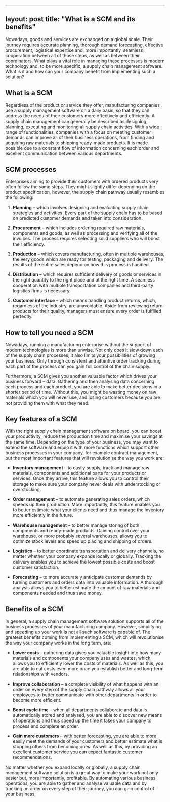 ---
layout: post
title:  "What is a SCM and its benefits"
-----

Nowadays, goods and services are exchanged on a global scale. Their journey requires accurate planning, thorough demand forecasting, effective procurement, logistical expertise and, more importantly, seamless cooperation between all of those steps, as well as between their coordinators. What plays a vital role in managing these processes is modern technology and, to be more specific, a supply chain management software. What is it and how can your company benefit from implementing such a solution?
 
## What is a SCM
Regardless of the product or service they offer, manufacturing companies use a supply management software on a daily basis, so that they can address the needs of their customers more effectively and efficiently. A supply chain management can generally be described as designing, planning, executing and monitoring all supply chain activities. With a wide range of functionalities, companies with a focus on meeting customer demands can improve all of their business operations, from finding and acquiring raw materials to shipping ready-made products. It is made possible due to a constant flow of information concerning each order and excellent communication between various departments.
 
## SCM processes
Enterprises aiming to provide their customers with ordered products very often follow the same steps. They might slightly differ depending on the product specification, however, the supply chain pathway usually resembles the following:
 
1. **Planning** – which involves designing and evaluating supply chain strategies and activities. Every part of the supply chain has to be based on predicted customer demands and taken into consideration.
 
2. **Procurement** – which includes ordering required raw materials, components and goods, as well as processing and verifying all of the invoices. The process requires selecting solid suppliers who will boost their efficiency.
 
3. **Production** – which covers manufacturing, often in multiple warehouses, the very goods which are ready for testing, packaging and delivery. The results of the entire sales depend on how this process is handled.
 
4. **Distribution** – which requires sufficient delivery of goods or services in the right quantity to the right place and at the right time. A seamless cooperation with multiple transportation companies and third-party logistics firms is necessary.
 
5. **Customer interface** – which means handling product returns, which, regardless of the industry, are unavoidable. Aside from reviewing return products for their quality, managers must ensure every order is fulfilled perfectly.
 
## How to tell you need a SCM
Nowadays, running a manufacturing enterprise without the support of modern technologies is more than unwise. Not only does it slow down each of the supply chain processes, it also limits your possibilities of growing your business. Only through consistent and attentive order tracking during each part of the process can you gain full control of the chain supply.

Furthermore, a SCM gives you another valuable factor which drives your business forward – data. Gathering and then analysing data concerning each process and each product, you are able to make better decisions in a shorter period of time. Without this, you might be wasting money on raw materials which you will never use, and losing customers because you are not providing them with what they need.
 
## Key features of a SCM
With the right supply chain management software on board, you can boost your productivity, reduce the production time and maximise your savings at the same time. Depending on the type of your business, you may want to extend the software and equip it with more functions which support other business processes in your company, for example contract management, but the most important features that will revolutionise the way you work are:
 

- **Inventory management** – to easily supply, track and manage raw materials, components and additional parts for your products or services. Once they arrive, this feature allows you to control their storage to make sure your company never deals with understocking or overstocking.
 
- **Order management** – to automate generating sales orders, which speeds up their production. More importantly, this feature enables you to better estimate what your clients need and thus manage the inventory more efficiently in the future.
 
- **Warehouse management** – to better manage storing of both components and ready-made products. Gaining control over your warehouse, or more probably several warehouses, allows you to optimize stock levels and speed up placing and shipping of orders.
 
- **Logistics** – to better coordinate transportation and delivery channels, no matter whether your company expands locally or globally. Tracking the delivery enables you to achieve the lowest possible costs and boost customer satisfaction.
 
- **Forecasting** – to more accurately anticipate customer demands by turning customers and orders data into valuable information. A thorough analysis allows you to better estimate the amount of raw materials and components needed and thus save money.
 
## Benefits of a SCM
In general, a supply chain management software solution supports all of the business processes of your manufacturing company. However, simplifying and speeding up your work is not all such software is capable of. The greatest benefits coming from implementing a SCM, which will revolutionise the way your company works in the long term, are:
 
- **Lower costs** – gathering data gives you valuable insight into how many materials and components your company uses and wastes, which allows you to efficiently lower the costs of materials. As well as this, you are able to cut costs even more once you establish better and long-term relationships with vendors.
 
- **Improve collaboration** – a complete visibility of what happens with an order on every step of the supply chain pathway allows all your employees to better communicate with other departments in order to become more efficient.
 
- **Boost cycle time** – when all departments collaborate and data is automatically stored and analysed, you are able to discover new means of operations and thus speed up the time it takes your company to process and complete an order.
 
- **Gain more customers** – with better forecasting, you are able to more easily meet the demands of your customers and better estimate what is stopping others from becoming ones. As well as this, by providing an excellent customer service you can expect fantastic customer recommendations.

No matter whether you expand locally or globally, a supply chain management software solution is a great way to make your work not only easier but, more importantly, profitable. By automating various business operations, you are able to gather and analyse valuable data and by tracking an order on every step of their journey, you can gain control of your business.
